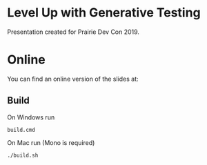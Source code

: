 # Level Up with Generative Testing

Presentation created for Prairie Dev Con 2019.

# Online

You can find an online version of the slides at:


## Build

On Windows run

    build.cmd

On Mac run (Mono is required)

    ./build.sh

